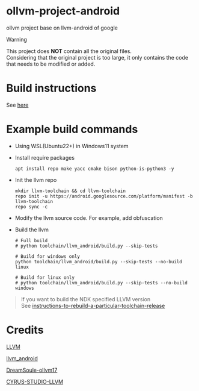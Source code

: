 # ollvm-project-android
ollvm project base on llvm-android of google

> [!WARNING]  
> This project does **NOT**  contain all the original files.  
> Considering that the original project is too large, it only contains the code that needs to be modified or added.

# Build instructions
See [here](https://android.googlesource.com/toolchain/llvm_android/+/main/BUILD.md)

# Example build commands
- Using WSL(Ubuntu22+) in Windows11 system

- Install require packages
  ```shell
  apt install repo make yacc cmake bison python-is-python3 -y
  ```
- Init the llvm repo
  ```shell
  mkdir llvm-toolchain && cd llvm-toolchain
  repo init -u https://android.googlesource.com/platform/manifest -b llvm-toolchain
  repo sync -c
  ```
- Modify the llvm source code. For example, add obfuscation

- Build the llvm
  ```shell
  # Full build
  # python toolchain/llvm_android/build.py --skip-tests
 
  # Build for windows only
  python toolchain/llvm_android/build.py --skip-tests --no-build linux
 
  # Build for linux only
  # python toolchain/llvm_android/build.py --skip-tests --no-build windows
  ```


> If you want to build the NDK specified LLVM version  
> See [instructions-to-rebuild-a-particular-toolchain-release](https://android.googlesource.com/toolchain/llvm_android/+/main/BUILD.md#instructions-to-rebuild-a-particular-toolchain-release)

# Credits
[LLVM](https://github.com/llvm/llvm-project)

[llvm_android](https://android.googlesource.com/toolchain/llvm_android)

[DreamSoule-ollvm17](https://github.com/DreamSoule/ollvm17)

[CYRUS-STUDIO-LLVM](https://github.com/CYRUS-STUDIO/LLVM)
